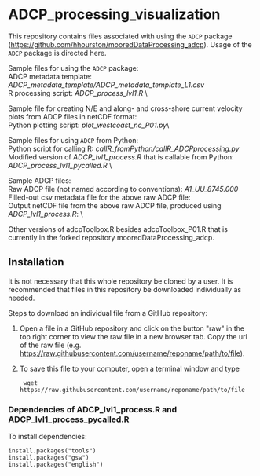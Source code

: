 # ADCP_processing_visualization
This repository contains files associated with using the `ADCP` package (https://github.com/hhourston/mooredDataProcessing_adcp). Usage of the `ADCP` package is directed here.

Sample files for using the `ADCP` package: \
    ADCP metadata template: *ADCP_metadata_template/ADCP_metadata_template_L1.csv* \
    R processing script: *ADCP_process_lvl1.R* \

Sample file for creating N/E and along- and cross-shore current velocity plots from ADCP files in netCDF format: \
    Python plotting script: *plot_westcoast_nc_P01.py*\

Sample files for using `ADCP` from Python: \
    Python script for calling R: *callR_fromPython/callR_ADCPprocessing.py* \
    Modified version of *ADCP_lvl1_process.R* that is callable from Python: *ADCP_process_lvl1_pycalled.R* \

Sample ADCP files: \
    Raw ADCP file (not named according to conventions): *A1_UU_8745.000* \
    Filled-out csv metadata file for the above raw ADCP file: \
    Output netCDF file from the above raw ADCP file, produced using *ADCP_lvl1_process.R*: \

Other versions of adcpToolbox.R besides adcpToolbox_P01.R that is currently in the forked repository mooredDataProcessing_adcp.

## Installation
It is not necessary that this whole repository be cloned by a user. It is recommended that files in this repository be downloaded individually as needed.

Steps to download an individual file from a GitHub repository:
1. Open a file in a GitHub repository and click on the button "raw" in the top right corner to view the raw file in a new browser tab. Copy the url of the raw file (e.g. https://raw.githubusercontent.com/username/reponame/path/to/file).
2. To save this file to your computer, open a terminal window and type
    
        wget https://raw.githubusercontent.com/username/reponame/path/to/file
    
### Dependencies of ADCP_lvl1_process.R and ADCP_lvl1_process_pycalled.R
To install dependencies:

    install.packages("tools")
    install.packages("gsw")
    install.packages("english")
